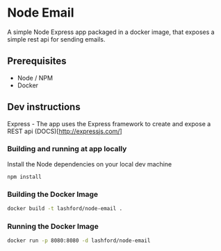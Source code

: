 
# Node Email

A simple Node Express app packaged in a docker image, that exposes a simple rest api for sending emails.

## Prerequisites

* Node / NPM
* Docker

## Dev instructions

Express - The app uses the Express framework to create and expose a REST api (DOCS)[http://expressjs.com/]


### Building and running at app locally

Install the Node dependencies on your local dev machine

```
npm install
```

### Building the Docker Image

```bash
docker build -t lashford/node-email .
```

### Running the Docker Image

```bash
docker run -p 8080:8080 -d lashford/node-email
```
